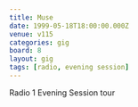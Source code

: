 ```yaml
---
title: Muse
date: 1999-05-18T18:00:00.000Z
venue: v115
categories: gig
board: 8
layout: gig
tags: [radio, evening session]
---
```

Radio 1 Evening Session tour